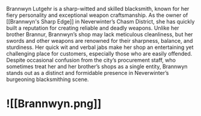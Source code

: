 Brannwyn Lutgehr is a sharp-witted and skilled blacksmith, known for her fiery personality and exceptional weapon craftsmanship. As the owner of [[Brannwyn's Sharp Edge]] in Neverwinter’s Chasm District, she has quickly built a reputation for creating reliable and deadly weapons. Unlike her brother Brannur, Brannwyn’s shop may lack meticulous cleanliness, but her swords and other weapons are renowned for their sharpness, balance, and sturdiness. Her quick wit and verbal jabs make her shop an entertaining yet challenging place for customers, especially those who are easily offended. Despite occasional confusion from the city’s procurement staff, who sometimes treat her and her brother’s shops as a single entity, Brannwyn stands out as a distinct and formidable presence in Neverwinter’s burgeoning blacksmithing scene.
# ![[Brannwyn.png]]